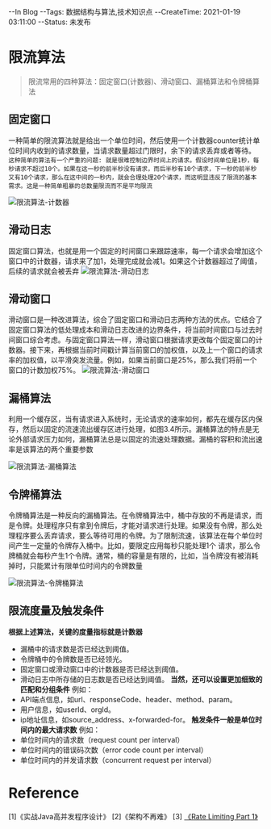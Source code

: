 --In Blog
--Tags: 数据结构与算法,技术知识点
--CreateTime: 2021-01-19 03:11:00
--Status: 未发布

# 限流算法

>限流常用的四种算法：固定窗口(计数器)、滑动窗口、漏桶算法和令牌桶算法


## 固定窗口
一种简单的限流算法就是给出一个单位时间，然后使用一个计数器counter统计单位时间内收到的请求数量，当请求数量超过门限时，余下的请求丢弃或者等待。
`这种简单的算法有一个严重的问题: 就是很难控制边界时间上的请求。假设时间单位是1秒，每秒请求不超过10个。如果在这一秒的前半秒没有请求，而后半秒有10个请求，下一秒的前半秒又有10个请求，那么在这中间的一秒内，就会合理处理20个请求，而这明显违反了限流的基本需求。这是一种简单粗暴的总数量限流而不是平均限流` 

![限流算法-计数器](http://img.xinzhuxiansheng.com/blogimgs/technicalessential/限流算法-计数器.png)

## 滑动日志
固定窗口算法，也就是用一个固定的时间窗口来跟踪速率，每一个请求会增加这个窗口中的计数器，请求来了加1，处理完成就会减1。如果这个计数器超过了阈值，后续的请求就会被丢弃
![限流算法-滑动日志](http://img.xinzhuxiansheng.com/blogimgs/technicalessential/限流算法-滑动日志.png)


## 滑动窗口
滑动窗口是一种改进算法，综合了固定窗口和滑动日志两种方法的优点。它结合了固定窗口算法的低处理成本和滑动日志改进的边界条件，将当前时间窗口与过去时间窗口综合考虑。与固定窗口算法一样，滑动窗口根据请求更改每个固定窗口的计数器。接下来，再根据当前时间戳计算当前窗口的加权值，以及上一个窗口的请求率的加权值，以平滑突发流量。例如，如果当前窗口是25%，那么我们将前一个窗口的计数加权75%。
![限流算法-滑动窗口](http://img.xinzhuxiansheng.com/blogimgs/technicalessential/限流算法-滑动窗口.png)


## 漏桶算法
利用一个缓存区，当有请求进入系统时，无论请求的速率如何，都先在缓存区内保存，然后以固定的流速流出缓存区进行处理，如图3.4所示。漏桶算法的特点是无论外部请求压力如何，漏桶算法总是以固定的流速处理数据。漏桶的容积和流出速率是该算法的两个重要参数

![限流算法-漏桶算法](http://img.xinzhuxiansheng.com/blogimgs/technicalessential/限流算法-漏桶算法.png)


## 令牌桶算法
令牌桶算法是一种反向的漏桶算法。在令牌桶算法中，桶中存放的不再是请求，而是令牌。处理程序只有拿到令牌后，才能对请求进行处理。如果没有令牌，那么处理程序要么丢弃请求，要么等待可用的令牌。为了限制流速，该算法在每个单位时间产生一定量的令牌存入桶中。比如，要限定应用每秒只能处理1个
请求，那么令牌桶就会每秒产生1个令牌。通常，桶的容量是有限的，比如，当令牌没有被消耗掉时，只能累计有限单位时间内的令牌数量

![限流算法-令牌桶算法](http://img.xinzhuxiansheng.com/blogimgs/technicalessential/限流算法-令牌桶算法.png)

## 限流度量及触发条件
**根据上述算法，关键的度量指标就是计数器**
* 漏桶中的请求数是否已经达到阈值。
* 令牌桶中的令牌数是否已经领光。
* 固定窗口或滑动窗口中的计数器是否已经达到阈值。
* 滑动日志中所存储的日志数是否已经达到阈值。
**当然，还可以设置更加细致的匹配和分组条件**
例如：
* API端点信息，如url、responseCode、header、method、param。
* 用户信息，如userId、orgId。
* ip地址信息，如source_address、x-forwarded-for。
**触发条件一般是单位时间内的最大请求数**
例如：
* 单位时间内的请求数（request count per interval）
* 单位时间内的错误码次数（error code count per interval）
* 单位时间内的并发请求数（concurrent request per interval）

# Reference 

[1]《实战Java高并发程序设计》
[2]《架构不再难》
[3] [《Rate Limiting Part 1》](https://hechao.li/2018/06/25/Rate-Limiter-Part1/)




